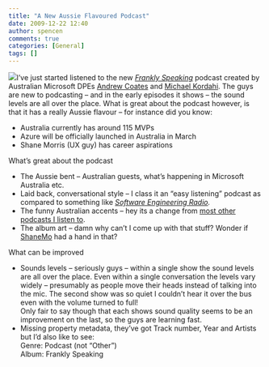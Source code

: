 ```yaml
---
title: "A New Aussie Flavoured Podcast"
date: 2009-12-22 12:40
author: spencen
comments: true
categories: [General]
tags: []
---
```


![](http://www.noisetosignal.com.au/franklyspeaking/wp-content/assets/logo_speaker_300.jpg)I’ve just started listened to the new *[Frankly Speaking](http://noisetosignal.com.au/franklyspeaking/)* podcast created by Australian Microsoft DPEs [Andrew Coates](http://blogs.msdn.com/acoat) and [Michael Kordahi](http://delicategeniusblog.com/). The guys are new to podcasting – and in the early episodes it shows – the sound levels are all over the place. What is great about the podcast however, is that it has a really Aussie flavour – for instance did you know:
  

*   Australia currently has around 115 MVPs
*   Azure will be officially launched in Australia in March
*   Shane Morris (UX guy) has career aspirations  

What’s great about the podcast
  

*   The Aussie bent – Australian guests, what’s happening in Microsoft Australia etc.
*   Laid back, conversational style – I class it an “easy listening” podcast as compared to something like *[Software Engineering Radio](http://www.se-radio.net/).*
*   The funny Australian accents – hey its a change from [most other podcasts I listen to](http://david.gardiner.net.au/2009/08/podcasts-i-listening-too.html).
*   The album art – damn why can’t I come up with that stuff? Wonder if [ShaneMo](http://blogs.msdn.com/shanemo/) had a hand in that?  

What can be improved
  

*   Sounds levels – seriously guys – within a single show the sound levels are all over the place. Even within a single conversation the levels vary widely – presumably as people move their heads instead of talking into the mic. The second show was so quiet I couldn’t hear it over the bus even with the volume turned to full!       
Only fair to say though that each shows sound quality seems to be an improvement on the last, so the guys are learning fast.
*   Missing property metadata, they’ve got Track number, Year and Artists but I’d also like to see:       
Genre: Podcast (not “Other”)        
Album: Frankly Speaking

